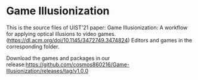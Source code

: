 # Game Illusionization
This is the source files of UIST'21 paper: Game Illusionization: A workflow for applying optical illusions to video games.(https://dl.acm.org/doi/10.1145/3472749.3474824)
Editors and games in the corresponding folder.

Download the games and packages in our release:https://github.com/cosmos860216/Game-Illusionization/releases/tag/v1.0.0



